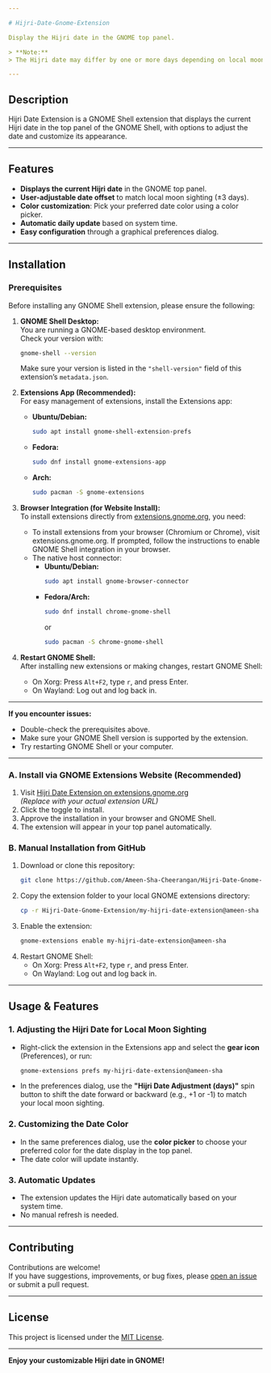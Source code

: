 ```yaml
---

# Hijri-Date-Gnome-Extension

Display the Hijri date in the GNOME top panel.

> **Note:**  
> The Hijri date may differ by one or more days depending on local moon sightings. This extension uses a standard algorithm and provides an option to adjust the date for your region. **Do not use for important things.**

---
```


## Description

Hijri Date Extension is a GNOME Shell extension that displays the current Hijri date in the top panel of the GNOME Shell, with options to adjust the date and customize its appearance.

---

## Features

- **Displays the current Hijri date** in the GNOME top panel.
- **User-adjustable date offset** to match local moon sighting (±3 days).
- **Color customization**: Pick your preferred date color using a color picker.
- **Automatic daily update** based on system time.
- **Easy configuration** through a graphical preferences dialog.

---

## Installation

### Prerequisites

Before installing any GNOME Shell extension, please ensure the following:

1. **GNOME Shell Desktop:**  
   You are running a GNOME-based desktop environment.  
   Check your version with:
   ```sh
   gnome-shell --version
   ```
   Make sure your version is listed in the `"shell-version"` field of this extension’s `metadata.json`.

2. **Extensions App (Recommended):**  
   For easy management of extensions, install the Extensions app:
   - **Ubuntu/Debian:**  
     ```sh
     sudo apt install gnome-shell-extension-prefs
     ```
   - **Fedora:**  
     ```sh
     sudo dnf install gnome-extensions-app
     ```
   - **Arch:**  
     ```sh
     sudo pacman -S gnome-extensions
     ```

3. **Browser Integration (for Website Install):**  
   To install extensions directly from [extensions.gnome.org](https://extensions.gnome.org/), you need:
   - To install extensions from your browser (Chromium or Chrome), visit extensions.gnome.org. If prompted, follow the instructions to enable GNOME Shell integration in your browser.
   - The native host connector:
     - **Ubuntu/Debian:**  
       ```sh
       sudo apt install gnome-browser-connector
       ```
     - **Fedora/Arch:**  
       ```sh
       sudo dnf install chrome-gnome-shell
       ```
       or  
       ```sh
       sudo pacman -S chrome-gnome-shell
       ```

4. **Restart GNOME Shell:**  
   After installing new extensions or making changes, restart GNOME Shell:
   - On Xorg: Press `Alt+F2`, type `r`, and press Enter.
   - On Wayland: Log out and log back in.

---

**If you encounter issues:**  
- Double-check the prerequisites above.
- Make sure your GNOME Shell version is supported by the extension.
- Try restarting GNOME Shell or your computer.

---

### **A. Install via GNOME Extensions Website (Recommended)**

1. Visit [Hijri Date Extension on extensions.gnome.org](https://extensions.gnome.org/extension/5995/hijri-date-extension/)  
   *(Replace with your actual extension URL)*
2. Click the toggle to install.
3. Approve the installation in your browser and GNOME Shell.
4. The extension will appear in your top panel automatically.

### **B. Manual Installation from GitHub**

1. Download or clone this repository:
   ```sh
   git clone https://github.com/Ameen-Sha-Cheerangan/Hijri-Date-Gnome-Extension.git
   ```
2. Copy the extension folder to your local GNOME extensions directory:
   ```sh
   cp -r Hijri-Date-Gnome-Extension/my-hijri-date-extension@ameen-sha ~/.local/share/gnome-shell/extensions/
   ```
3. Enable the extension:
   ```sh
   gnome-extensions enable my-hijri-date-extension@ameen-sha
   ```
4. Restart GNOME Shell:
   - On Xorg: Press `Alt+F2`, type `r`, and press Enter.
   - On Wayland: Log out and log back in.

---

## Usage & Features

### **1. Adjusting the Hijri Date for Local Moon Sighting**

- Right-click the extension in the Extensions app and select the **gear icon** (Preferences), or run:
  ```sh
  gnome-extensions prefs my-hijri-date-extension@ameen-sha
  ```
- In the preferences dialog, use the **"Hijri Date Adjustment (days)"** spin button to shift the date forward or backward (e.g., +1 or -1) to match your local moon sighting.

### **2. Customizing the Date Color**

- In the same preferences dialog, use the **color picker** to choose your preferred color for the date display in the top panel.
- The date color will update instantly.

### **3. Automatic Updates**

- The extension updates the Hijri date automatically based on your system time.
- No manual refresh is needed.

---

## Contributing

Contributions are welcome!  
If you have suggestions, improvements, or bug fixes, please [open an issue](https://github.com/Ameen-Sha-Cheerangan/Hijri-Date-Gnome-Extension/issues) or submit a pull request.

---

## License

This project is licensed under the [MIT License](LICENSE).

---

**Enjoy your customizable Hijri date in GNOME!**
